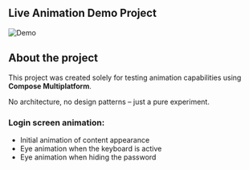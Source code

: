## Live Animation Demo Project

![Demo](demo/LiveAnimDemo_1.gif)

## About the project

This project was created solely for testing animation capabilities using **Compose Multiplatform**.

No architecture, no design patterns – just a pure experiment.

### Login screen animation:
- Initial animation of content appearance
- Eye animation when the keyboard is active
- Eye animation when hiding the password  
